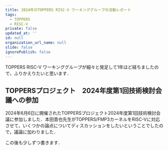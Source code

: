 ```yaml
---
title: 2024年のTOPPERS RISC-V ワーキンググループの活動レポート
tags:
  - TOPPERS
  - RISC-V
private: false
updated_at: ''
id: null
organization_url_name: null
slide: false
ignorePublish: false
---
```

TOPPERS RISC-V ワーキンググループが細々と発足して1年ほど経ちましたので，ふりかえりたいと思います．

## TOPPERSプロジェクト　2024年度第1回技術検討会議への参加

2024年6月6日に開催されたTOPPERSプロジェクト2024年度第1回技術検討会議に参加しました．本田晋也先生がTOPPERS/FMP3カーネルをRISC-Vに対応させて，いくつかの論点についてディスカッションをしたいということでしたので，議論に加わりました．

この後も少しずつ書きます．

